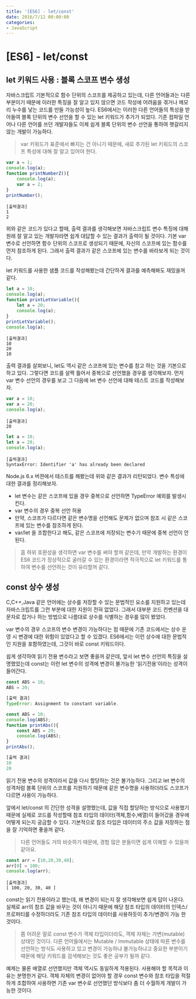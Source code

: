 ```yaml
---
title: '[ES6] - let/const'
date: 2016/7/12 00:00:00
categories:
- JavaScript
---
```


# [ES6] - let/const
## let 키워드 사용 : 블록 스코프 변수 생성
자바스크립트 기본적으로 함수 단위의 스코프를 제공하고 있는데, 다른 언어들과는 다른 부분이기 때문에 이러한 특징을 잘 알고 있지 않으면 코드 작성에 어려움을 겪거나 메모리 누수를 낳는 코드를 만들 가능성이 높다.
ES6에서는 이러한 다른 언어들의 특성을 받아들여 블록 단위의 변수 선언을 할 수 있는 let 키워드가 추가가 되었다.
기존 컴파일 언어나 다른 언어를 쓰던 개발자들도 이제 쉽게 블록 단위의 변수 선언을 통하여 햇갈리지 않는 개발이 가능하다.

> var 키워드가 표준에서 빠지는 건 아니기 때문에, 새로 추가된 let 키워드의 스코프 특성에 대해 잘 알고 있어야 한다.

```javascript
var a = 1;
console.log(a);
function printNumberZ(){
	console.log(a);
	var a = 2;
}
printNumber();
```


```
[출력결과]
1
2
```
위와 같은 코드가 있다고 할때, 출력 결과를 생각해보면 자바스크립트 변수 특징에 대해 원래 잘 알고 있는 개발자라면 쉽게 대답할 수 있는 결과가 출력이 될 것이다.
기본 var 변수로 선언하면 함수 단위의 스코프로 생성되기 때문에, 자신의 스코프에 있는 함수를 먼저 참조하게 된다. 그래서 출력 결과가 같은 스코프에 있는 변수를 바라보게 되는 것이다.

let 키워드를 사용한 샘플 코드를 작성해봤는데 간단하게 결과를 예측해봐도 재밌을꺼 같다.

```javascript
let a = 10;
console.log(a);
function printLetVariable(){
	let a = 20;
	console.log(a);
}
printLetVariable();
console.log(a);
```

```
[출력결과]
10
20
10
```
출력 결과를 살펴보니, let도 역시 같은 스코프에 있는 변수를 참고 하는 것을 기본으로 하고 있다. 
그렇다면 코드를 살짝 틀어서 중복으로 선언했을 경우를 생각해보자. 먼저 var 변수 선언의 경우를 보고 그 다음에 let 변수 선언에 대해 테스트 코드를 작성해보자.

```javascript
var a = 10;
var a = 20;
console.log(a);
```

```
[출력결과]
20
```

```javascript
let a = 10;
let a = 20;
console.log(a);
```

```
[출력결과]
SyntaxError: Identifier 'a' has already been declared
```
Node.js 6.x 버젼에서 테스트를 해봤는데 위와 같은 결과가 리턴되었다. 변수 특성에 대한 결과를 정리해보자.

- let 변수는 같은 스코프에 있을 경우 중복으로 선언하면 TypeError 예외를 발생시킨다.
- var 변수의 경우 중복 선언 허용
- 만약, 스코프가 다르다면 같은 변수명을 선언해도 문제가 없으며 참조 시 같은 스코프에 있는 변수를 참조하게 된다.
- var/let 을 조합한다고 해도, 같은 스코프에 저장되는 변수기 때문에 중복 선언이 안된다.

> 흠 하위 호환성을 생각하면 var 변수를 써야 할꺼 같은데, 만약 개발하는 환경이 ES6 코드가 정상적으로 굴러갈 수 있는 환경이라면 적극적으로 let 키워드를 통하여 변수를 선언하는 것이 유리할꺼 같다.


## const 상수 생성
C,C++,Java 같은 언어에는 상수를 저장할 수 있는 문법적인 요소를 지원하고 있는데 자바스크립트를 그런 부분에 대한 지원이 전혀 없었다. 그래서 대부분 코드 컨벤션을 대문자로 잡거나 하는 방법으로 나름대로 상수를 식별하는 경우를 많이 봤었다. 

var 변수의 경우 스코프의 변수 변경이 가능하다는 점 때문에 기존 코드에서는 상수 운영 시 변경에 대한 위험이 있었다고 할 수 있겠다.
ES6에서는 이런 상수에 대한 문법적인 지원을 포함하였는데, 그것이 바로 const 키워드이다.

쉽게 생각하여 읽기 전용 변수라고 보면 좋을꺼 같은데, 앞서 let 변수 선언의 특징을 설명했었는데 const는 이런 let 변수의 성격에 변경이 불가능한 '읽기전용'이라는 성격이 들어간다.

```javascript
const ABS = 10;
ABS = 20;
```

```javascript
[출력 결과]
TypeError: Assignment to constant variable.
```

```javascript
const ABS = 10;
console.log(ABS);
function printAbs(){
	const ABS = 20;
	console.log(ABS);
}
printAbs();
```

```javascript
[출력 결과]
10
20
```

읽기 전용 변수의 성격이라서 값을 다시 할당하는 것은 불가능하다. 
그리고 let 변수의 성격처럼 블록 단위의 스코프를 지원하기 때문에 같은 변수명을 사용하더라도 스코프가 다르면 사용이 가능하다.


앞에서 let/const 의 간단한 성격을 설명했는데, 값을 직접 할당하는 방식으로 사용했기 때문에 실제로 코드를 작성할때 참조 타입의 데이터(객체,함수,배열)이 들어갔을 경우에 어떻게 되는지 궁금할 수 있다.
기본적으로 참조 타입은 데이터의 주소 값을 저장하는 점을 잘 기억하면 좋을꺼 같다.
> 다른 언어들도 거의 비슷하기 때문에, 경험 많은 분들이면 쉽게 이해할 수 있을꺼 같아요.

```javascript
const arr = [10,20,30,40];
arr[0] = 100;
console.log(arr);
```

```
[출력결과]
[ 100, 20, 30, 40 ]
```

const는 읽기 전용이라고 했는데, 왜 변경이 되는지 잘 생각해보면 쉽게 답이 나온다. 실제로 arr의 참조 값을 바꾸는 것이 아니기 때문에 해당 참조 타입의 데이터의 인덱스/프로퍼티를 수정하더라도 기존 참조 타입의 데이터를 사용하듯이 추가/변경이 가능 한 것이다.

> 쫌 어려운 말로 const 변수가 객체 타입이더라도, 객체 자체는 가변(mutable) 상태인 것이다. 다른 언어들에서는 Mutable / Immutable 상태에 따른 변수를 선언하는 방식도 사용하고 있고 변경이 가능하냐 불가능하냐고 중요한 부분이기 때문에 해당 키워드를 검색해보는 것도 좋은 공부가 될꺼 같다.

예제는 물론 배열로 선언했지만 객체 역시도 동일하게 적용된다. 사용해야 할 목적과 이유는 분명한거 같다. 
객체 자체의 변경이 없어야 할 경우 const 변수와 참조 타입을 적절하게 조합하여 사용하면 기존 var 변수로 선언했던 방식보다 좀 더 수월하게 개발이 가능한 것이다.


